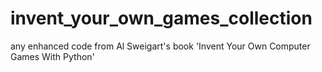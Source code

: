 # invent_your_own_games_collection
any enhanced code from Al Sweigart's book 'Invent Your Own Computer Games With Python'
